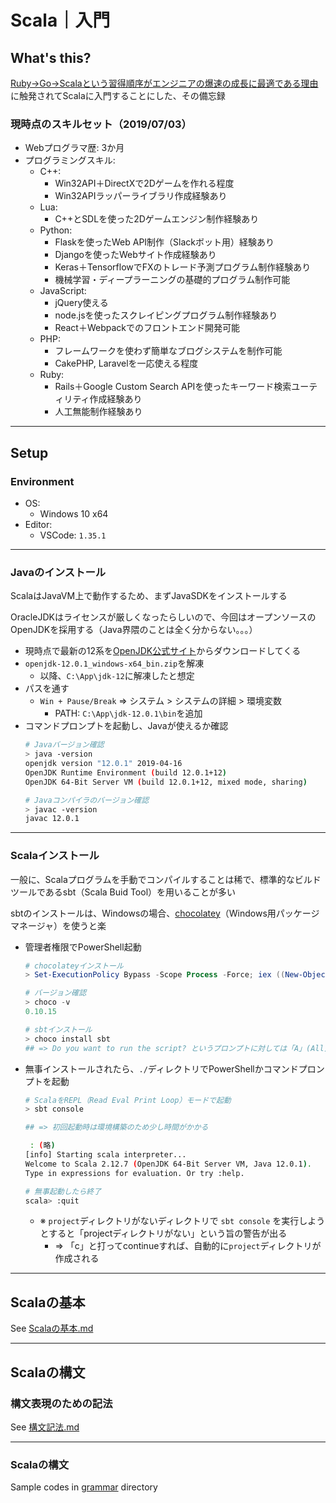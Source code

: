 # Scala｜入門

## What's this?

[Ruby->Go->Scalaという習得順序がエンジニアの爆速の成長に最適である理由](https://qiita.com/poly_soft/items/1feaa1ec5ecab08dc6db)に触発されてScalaに入門することにした、その備忘録

### 現時点のスキルセット（2019/07/03）
- Webプログラマ歴: 3か月
- プログラミングスキル:
    - C++:
        - Win32API＋DirectXで2Dゲームを作れる程度
        - Win32APIラッパーライブラリ作成経験あり
    - Lua:
        - C++とSDLを使った2Dゲームエンジン制作経験あり
    - Python:
        - Flaskを使ったWeb API制作（Slackボット用）経験あり
        - Djangoを使ったWebサイト作成経験あり
        - Keras＋TensorflowでFXのトレード予測プログラム制作経験あり
        - 機械学習・ディープラーニングの基礎的プログラム制作可能
    - JavaScript:
        - jQuery使える
        - node.jsを使ったスクレイピングプログラム制作経験あり
        - React＋Webpackでのフロントエンド開発可能
    - PHP:
        - フレームワークを使わず簡単なブログシステムを制作可能
        - CakePHP, Laravelを一応使える程度
    - Ruby:
        - Rails＋Google Custom Search APIを使ったキーワード検索ユーティリティ作成経験あり
        - 人工無能制作経験あり

***

## Setup

### Environment
- OS:
    - Windows 10 x64
- Editor:
    - VSCode: `1.35.1`

---

### Javaのインストール
ScalaはJavaVM上で動作するため、まずJavaSDKをインストールする

OracleJDKはライセンスが厳しくなったらしいので、今回はオープンソースのOpenJDKを採用する（Java界隈のことは全く分からない。。。）

- 現時点で最新の12系を[OpenJDK公式サイト](http://jdk.java.net/12/)からダウンロードしてくる
- `openjdk-12.0.1_windows-x64_bin.zip`を解凍
    - 以降、`C:\App\jdk-12`に解凍したと想定
- パスを通す
    - `Win + Pause/Break` => システム > システムの詳細 > 環境変数
        - PATH: `C:\App\jdk-12.0.1\bin`を追加
- コマンドプロンプトを起動し、Javaが使えるか確認
    ```bash
    # Javaバージョン確認
    > java -version
    openjdk version "12.0.1" 2019-04-16
    OpenJDK Runtime Environment (build 12.0.1+12)
    OpenJDK 64-Bit Server VM (build 12.0.1+12, mixed mode, sharing)

    # Javaコンパイラのバージョン確認
    > javac -version
    javac 12.0.1
    ```

---

### Scalaインストール
一般に、Scalaプログラムを手動でコンパイルすることは稀で、標準的なビルドツールであるsbt（Scala Buid Tool）を用いることが多い

sbtのインストールは、Windowsの場合、[chocolatey](https://chocolatey.org/)（Windows用パッケージマネージャ）を使うと楽

- 管理者権限でPowerShell起動
    ```powershell
    # chocolateyインストール
    > Set-ExecutionPolicy Bypass -Scope Process -Force; iex ((New-Object System.Net.WebClient).DownloadString('https://chocolatey.org/install.ps1'))

    # バージョン確認
    > choco -v
    0.10.15

    # sbtインストール
    > choco install sbt
    ## => Do you want to run the script? というプロンプトに対しては「A」(All)と打ってOK
    ```
- 無事インストールされたら、`./`ディレクトリでPowerShellかコマンドプロンプトを起動
    ```bash
    # ScalaをREPL（Read Eval Print Loop）モードで起動
    > sbt console

    ## => 初回起動時は環境構築のため少し時間がかかる

     : (略)
    [info] Starting scala interpreter...
    Welcome to Scala 2.12.7 (OpenJDK 64-Bit Server VM, Java 12.0.1).
    Type in expressions for evaluation. Or try :help.

    # 無事起動したら終了
    scala> :quit
    ```
    - ※ `project`ディレクトリがないディレクトリで `sbt console` を実行しようとすると「projectディレクトリがない」という旨の警告が出る
        - => 「c」と打ってcontinueすれば、自動的に`project`ディレクトリが作成される

***

## Scalaの基本

See [Scalaの基本.md](./Scalaの基本.md)

***

## Scalaの構文

### 構文表現のための記法
See [構文記法.md](./構文記法.md)

---

### Scalaの構文
Sample codes in [grammar](./grammar) directory
